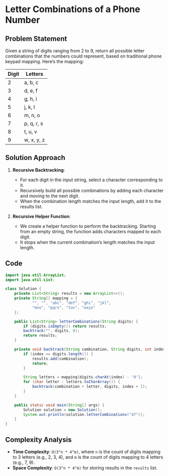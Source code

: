 # Letter Combinations of a Phone Number
## Problem Statement
Given a string of digits ranging from 2 to 9, return all possible letter combinations that the numbers could represent, based on traditional phone keypad mapping. Here’s the mapping:

| Digit | Letters    |
|-------|------------|
| 2     | a, b, c    |
| 3     | d, e, f    |
| 4     | g, h, i    |
| 5     | j, k, l    |
| 6     | m, n, o    |
| 7     | p, q, r, s |
| 8     | t, u, v    |
| 9     | w, x, y, z |

## Solution Approach
1. **Recursive Backtracking**:
    - For each digit in the input string, select a character corresponding to it.
    - Recursively build all possible combinations by adding each character and moving to the next digit.
    - When the combination length matches the input length, add it to the results list.

2. **Recursive Helper Function**:
    - We create a helper function to perform the backtracking. Starting from an empty string, the function adds characters mapped to each digit.
    - It stops when the current combination’s length matches the input length.

## Code
```java
import java.util.ArrayList;
import java.util.List;

class Solution {
    private List<String> results = new ArrayList<>();
    private String[] mapping = {
            "", "", "abc", "def", "ghi", "jkl",
            "mno", "pqrs", "tuv", "wxyz"
    };

    public List<String> letterCombinations(String digits) {
        if (digits.isEmpty()) return results;
        backtrack("", digits, 0);
        return results;
    }

    private void backtrack(String combination, String digits, int index) {
        if (index == digits.length()) {
            results.add(combination);
            return;
        }

        String letters = mapping[digits.charAt(index) - '0'];
        for (char letter : letters.toCharArray()) {
            backtrack(combination + letter, digits, index + 1);
        }
    }

    public static void main(String[] args) {
        Solution solution = new Solution();
        System.out.println(solution.letterCombinations("47"));
    }
}
```

## Complexity Analysis
- **Time Complexity**: `O(3^n * 4^m)`, where `n` is the count of digits mapping to 3 letters (e.g., 2, 3, 4), and `m` is the count of digits mapping to 4 letters (e.g., 7, 9).
- **Space Complexity**: `O(3^n * 4^m)` for storing results in the `results` list.
